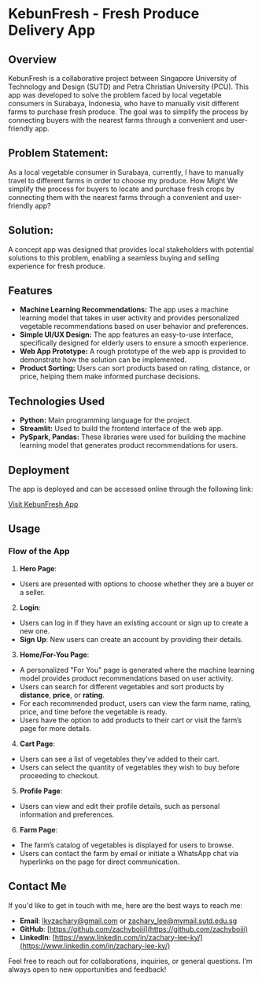 # KebunFresh - Fresh Produce Delivery App
## Overview
KebunFresh is a collaborative project between Singapore University of Technology and Design (SUTD) and Petra Christian University (PCU). This app was developed to solve the problem faced by local vegetable consumers in Surabaya, Indonesia, who have to manually visit different farms to purchase fresh produce. The goal was to simplify the process by connecting buyers with the nearest farms through a convenient and user-friendly app.

## Problem Statement:
As a local vegetable consumer in Surabaya, currently, I have to manually travel to different farms in order to choose my produce. How Might We simplify the process for buyers to locate and purchase fresh crops by connecting them with the nearest farms through a convenient and user-friendly app?

## Solution:
A concept app was designed that provides local stakeholders with potential solutions to this problem, enabling a seamless buying and selling experience for fresh produce.

## Features
- **Machine Learning Recommendations:** The app uses a machine learning model that takes in user activity and provides personalized vegetable recommendations based on user behavior and preferences.
- **Simple UI/UX Design:** The app features an easy-to-use interface, specifically designed for elderly users to ensure a smooth experience.
- **Web App Prototype:** A rough prototype of the web app is provided to demonstrate how the solution can be implemented.
- **Product Sorting:** Users can sort products based on rating, distance, or price, helping them make informed purchase decisions.

## Technologies Used
- **Python:** Main programming language for the project.
- **Streamlit:** Used to build the frontend interface of the web app.
- **PySpark, Pandas:** These libraries were used for building the machine learning model that generates product recommendations for users.

## Deployment
The app is deployed and can be accessed online through the following link:

[Visit KebunFresh App](https://kebunfresh.streamlit.app/)

## Usage
    
### Flow of the App
    
1. **Hero Page**:
-  Users are presented with options to choose whether they are a buyer or a seller.

2. **Login**:
- Users can log in if they have an existing account or sign up to create a new one.
- **Sign Up**: New users can create an account by providing their details.

3. **Home/For-You Page**:
- A personalized "For You" page is generated where the machine learning model provides product recommendations based on user activity.
- Users can search for different vegetables and sort products by **distance**, **price**, or **rating**.
- For each recommended product, users can view the farm name, rating, price, and time before the vegetable is ready.
- Users have the option to add products to their cart or visit the farm’s page for more details.

4. **Cart Page**:
- Users can see a list of vegetables they’ve added to their cart.
- Users can select the quantity of vegetables they wish to buy before proceeding to checkout.

5. **Profile Page**:
- Users can view and edit their profile details, such as personal information and preferences.

6. **Farm Page**:
- The farm’s catalog of vegetables is displayed for users to browse.
- Users can contact the farm by email or initiate a WhatsApp chat via hyperlinks on the page for direct communication.
    

    
## Contact Me

If you'd like to get in touch with me, here are the best ways to reach me:

- **Email**: lkyzachary@gmail.com or zachary_lee@mymail.sutd.edu.sg
- **GitHub**: [https://github.com/zachyboiii](https://github.com/zachyboiii)
- **LinkedIn**: [https://www.linkedin.com/in/zachary-lee-ky/](https://www.linkedin.com/in/zachary-lee-ky/)

Feel free to reach out for collaborations, inquiries, or general questions. I’m always open to new opportunities and feedback!
